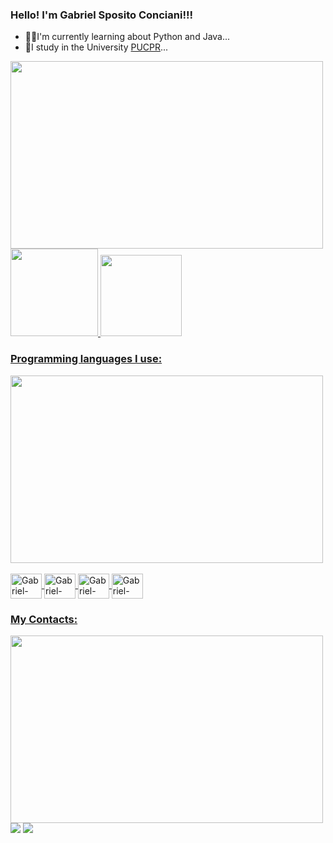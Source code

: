 ### Hello! I'm Gabriel Sposito Conciani!!!

- 👨‍🎓I'm currently learning about Python and Java...
- 📖I study in the University <a href="https://www.pucpr.br/">PUCPR</a>...

<div>
<img src="https://media.giphy.com/media/4oMoIbIQrvCjm/giphy.gif" width="500" height="300"/>
</div>

<div>
<a href="https://github.com/GabrielScon">
  <img height="140" src="https://github-readme-stats.vercel.app/api?username=GabrielScon&show_icons=true&theme=github_dark&include_all_commits=true&count_private=true"/>
  <img height="130" src="https://github-readme-stats.vercel.app/api/top-langs/?username=GabrielScon&layout=compact&langs_count=7&theme=github_dark"/>
</div>



### Programming languages I use:



<div>
<img src="https://media.giphy.com/media/13HgwGsXF0aiGY/giphy.gif" width="500" height="300"/>
</div>



<div style="display: inline_block"><br>
  <img align="center" alt="Gabriel-Python" height="40" width="50" src="https://cdn.jsdelivr.net/gh/devicons/devicon/icons/python/python-original.svg" />
   <img align="center" alt="Gabriel-Java" height="40" width="50" src="https://cdn.jsdelivr.net/gh/devicons/devicon/icons/java/java-original.svg" />  
  <img align="center" alt="Gabriel-HTML" height="40" width="50" src="https://cdn.jsdelivr.net/gh/devicons/devicon/icons/html5/html5-original.svg" />
  <img align="center" alt="Gabriel-CSS" height="40" width="50" src="https://cdn.jsdelivr.net/gh/devicons/devicon/icons/css3/css3-original.svg" />
</div>



### My Contacts:



<div>
<img src="https://media.giphy.com/media/yPhqlJccIOaru/giphy.gif" width="500" height="300"/>
</div>



<div>
<a href="https://www.linkedin.com/in/gabriel-sposito-4b3081250/" target="_blank"><img src="https://img.shields.io/badge/-LinkedIn-%230077B5?style=for-the-badge&logo=linkedin&logoColor=white" target="_blank"></a> 
  <a href = "mailto:gabrielspositoconciani@gmail.com"><img src="https://img.shields.io/badge/-Gmail-%23333?style=for-the-badge&logo=gmail&logoColor=white" target="_blank"></a>
</div>

